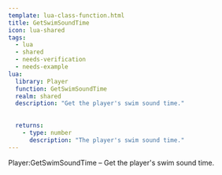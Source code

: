 ```yaml
---
template: lua-class-function.html
title: GetSwimSoundTime
icon: lua-shared
tags:
  - lua
  - shared
  - needs-verification
  - needs-example
lua:
  library: Player
  function: GetSwimSoundTime
  realm: shared
  description: "Get the player's swim sound time."
  
  
  returns:
    - type: number
      description: "The player's swim sound time."
---
```


<div class="lua__search__keywords">
Player:GetSwimSoundTime &#x2013; Get the player's swim sound time.
</div>
